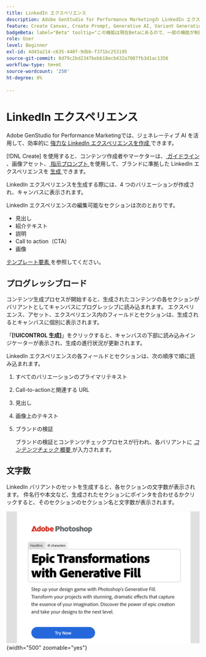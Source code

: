 ```yaml
---
title: LinkedIn エクスペリエンス
description: Adobe GenStudio for Performance Marketingの LinkedIn エクスペリエンスについて説明します。
feature: Create Canvas, Create Prompt, Generative AI, Variant Generation, Content Generation
badgeBeta: label="Beta" tooltip="この機能は現在Betaにあるので、一部の機能が制限されるか、変更される可能性があります。"
role: User
level: Beginner
exl-id: 4d43a214-c635-440f-9dbb-f371bc253195
source-git-commit: 8d79c2bd2347bebb18ecb432a7087fb3d1ac1356
workflow-type: tm+mt
source-wordcount: '250'
ht-degree: 0%

---
```


# LinkedIn エクスペリエンス

Adobe GenStudio for Performance Marketingでは、ジェネレーティブ AI を活用して、効率的に [ 強力な LinkedIn エクスペリエンスを作成 ](/help/user-guide/create/create-linkedin.md) できます。

[!DNL Create] を使用すると、コンテンツ作成者やマーケターは、[ ガイドライン ](/help/user-guide/guidelines/overview.md)、画像アセット、[ 指示プロンプト ](/help/user-guide/effective-prompts.md) を使用して、ブランドに準拠した LinkedIn エクスペリエンスを [ 生成 ](/help/user-guide/create/create-email-experience.md) できます。

LinkedIn エクスペリエンスを生成する際には、4 つのバリエーションが作成され、キャンバスに表示されます。

LinkedIn エクスペリエンスの編集可能なセクションは次のとおりです。

* 見出し
* 紹介テキスト
* 説明
* Call to action（CTA）
* 画像

[ テンプレート要素 ](/help/user-guide/content/use-templates.md#template-elements) を参照してください。

## プログレッシブロード

コンテンツ生成プロセスが開始すると、生成されたコンテンツの各セクションがバリアントとしてキャンバスにプログレッシブに読み込まれます。 エクスペリエンス、アセット、エクスペリエンス内のフィールドとセクションは、生成されるとキャンバスに個別に表示されます。

「**[!UICONTROL 生成]**」をクリックすると、キャンバスの下部に読み込みインジケーターが表示され、生成の進行状況が更新されます。

LinkedIn エクスペリエンスの各フィールドとセクションは、次の順序で順に読み込まれます。

1. すべてのバリエーションのプライマリテキスト
1. Call-to-actionと関連する URL
1. 見出し
1. 画像上のテキスト
1. ブランドの検証

   ブランドの検証とコンテンツチェックプロセスが行われ、各バリアントに [_コンテンツチェック_ 概要 ](/help/user-guide/guidelines/brand-validation.md#content-check-summary) が入力されます。

## 文字数

LinkedIn バリアントのセットを生成すると、各セクションの文字数が表示されます。 件名行や本文など、生成されたセクションにポインタを合わせるかクリックすると、そのセクションのセクション名と文字数が表示されます。

![ 文字数 ](/help/assets/character-count.png){width="500" zoomable="yes"}
